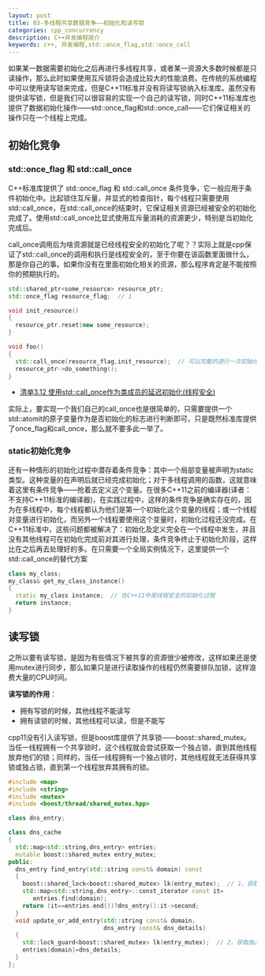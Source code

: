 ```yaml
---
layout: post
title: 03-多线程共享数据竞争——初始化和读写锁
categories: cpp_concurrency
description: C++并发编程简介
keywords: c++, 并发编程,std::once_flag,std::once_call
---
```



如果某一数据需要初始化之后再进行多线程共享，或者某一资源大多数时候都是只读操作，那么此时如果使用互斥锁将会造成比较大的性能浪费。在传统的系统编程中可以使用读写锁来完成，但是C++11标准并没有将读写锁纳入标准库。虽然没有提供读写锁，但是我们可以很容易的实现一个自己的读写锁，同时C++11标准库也提供了数据初始化操作——std::once_flag和std::once_call——它们保证相关的操作只在一个线程上完成。

## 初始化竞争

### std::once_flag 和 std::call_once

C++标准库提供了 std::once_flag 和 std::call_once 条件竞争，它一般应用于条件初始化中。比起锁住互斥量，并显式的检查指针，每个线程只需要使用std::call_once，在std::call_once的结束时，它保证相关资源已经被安全的初始化完成了。使用std::call_once比显式使用互斥量消耗的资源更少，特别是当初始化完成后。

call_once调用后为啥资源就是已经线程安全的初始化了呢？？实际上就是cpp保证了std::call_once的调用和执行是线程安全的，至于你要在该函数里面做什么，那是你自己的事。如果你没有在里面初始化相关的资源，那么程序肯定是不能按照你的预期执行的。

```cpp
std::shared_ptr<some_resource> resource_ptr;
std::once_flag resource_flag;  // 1

void init_resource()
{
  resource_ptr.reset(new some_resource);
}

void foo()
{
  std::call_once(resource_flag,init_resource);  // 可以完整的进行一次初始化
  resource_ptr->do_something();
}
```
- [清单3.12 使用std::call_once作为类成员的延迟初始化(线程安全)](http://shouce.jb51.net/cpp_concurrency_in_action/content/chapter3/3.3-chinese.html)

实际上，要实现一个我们自己的call_once也是很简单的，只需要提供一个std::atomit<bool>的原子变量作为是否初始化的标志进行判断即可，只是既然标准库提供了once_flag和call_once，那么就不要多此一举了。

### static初始化竞争

还有一种情形的初始化过程中潜存着条件竞争：其中一个局部变量被声明为static类型。这种变量的在声明后就已经完成初始化；对于多线程调用的函数，这就意味着这里有条件竞争——抢着去定义这个变量。在很多C++11之前的编译器(译者：不支持C++11标准的编译器)，在实践过程中，这样的条件竞争是确实存在的，因为在多线程中，每个线程都认为他们是第一个初始化这个变量的线程；或一个线程对变量进行初始化，而另外一个线程要使用这个变量时，初始化过程还没完成。在C++11标准中，这些问题都被解决了：初始化及定义完全在一个线程中发生，并且没有其他线程可在初始化完成前对其进行处理，条件竞争终止于初始化阶段，这样比在之后再去处理好的多。在只需要一个全局实例情况下，这里提供一个std::call_once的替代方案

```cpp
class my_class;
my_class& get_my_class_instance()
{
  static my_class instance;  // 在C++11中是线程安全的初始化过程
  return instance;
}
```

## 读写锁

之所以要有读写锁，是因为有些情况下被共享的资源很少被修改，这样如果还是使用mutex进行同步，那么如果只是进行读取操作的线程仍然需要排队加锁，这样浪费大量的CPU时间。

**读写锁的作用**：
- 拥有写锁的时候，其他线程不能读写
- 拥有读锁的时候，其他线程可以读，但是不能写

cpp11没有引入读写锁，但是boost库提供了共享锁——boost::shared_mutex。当任一线程拥有一个共享锁时，这个线程就会尝试获取一个独占锁，直到其他线程放弃他们的锁；同样的，当任一线程拥有一个独占锁时，其他线程就无法获得共享锁或独占锁，直到第一个线程放弃其拥有的锁。

```cpp
#include <map>
#include <string>
#include <mutex>
#include <boost/thread/shared_mutex.hpp>

class dns_entry;

class dns_cache
{
  std::map<std::string,dns_entry> entries;
  mutable boost::shared_mutex entry_mutex;
public:
  dns_entry find_entry(std::string const& domain) const
  {
    boost::shared_lock<boost::shared_mutex> lk(entry_mutex);  // 1，获取共享锁，其他程序仍然可以调用find_entry并且不会阻塞，但是如果调用update_or_add_entry则会阻塞
    std::map<std::string,dns_entry>::const_iterator const it=
       entries.find(domain);
    return (it==entries.end())?dns_entry():it->second;
  }
  void update_or_add_entry(std::string const& domain,
                           dns_entry const& dns_details)
  {
    std::lock_guard<boost::shared_mutex> lk(entry_mutex);  // 2，获取独占锁，其他程序不管调用find_entry还是update_or_add_entry都会阻塞直到更新完毕
    entries[domain]=dns_details;
  }
};
```